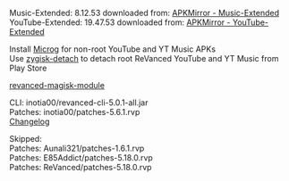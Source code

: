 Music-Extended: 8.12.53
downloaded from: [APKMirror - Music-Extended](https://www.apkmirror.com/apk/google-inc/youtube-music/youtube-music-8-12-53-release/youtube-music-8-12-53-2-android-apk-download/)  
YouTube-Extended: 19.47.53
downloaded from: [APKMirror - YouTube-Extended](https://www.apkmirror.com/apk/google-inc/youtube/youtube-19-47-53-release/youtube-19-47-53-android-apk-download/)  

Install [Microg](https://github.com/ReVanced/GmsCore/releases) for non-root YouTube and YT Music APKs  
Use [zygisk-detach](https://github.com/j-hc/zygisk-detach) to detach root ReVanced YouTube and YT Music from Play Store  

[revanced-magisk-module](https://github.com/E85Addict/revanced-magisk-module)
  
CLI: inotia00/revanced-cli-5.0.1-all.jar  
Patches: inotia00/patches-5.6.1.rvp  
[Changelog](https://github.com/inotia00/revanced-patches/releases/tag/v5.6.1)  

Skipped:  
Patches: Aunali321/patches-1.6.1.rvp  
Patches: E85Addict/patches-5.18.0.rvp  
Patches: ReVanced/patches-5.18.0.rvp    
